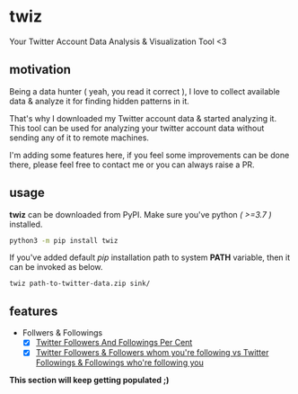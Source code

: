 # twiz
Your Twitter Account Data Analysis &amp; Visualization Tool &lt;3

## motivation

Being a data hunter ( yeah, you read it correct ), I love to collect available data & analyze it for finding hidden patterns in it.

That's why I downloaded my Twitter account data & started analyzing it. This tool can be used for analyzing your twitter account data without sending any of it to remote machines.

I'm adding some features here, if you feel some improvements can be done there, please feel free to contact me or you can always raise a PR.

## usage

**twiz** can be downloaded from PyPI. Make sure you've python _( >=3.7 )_ installed.

```bash
python3 -m pip install twiz
```

If you've added default _pip_ installation path to system **PATH** variable, then it can be invoked as below.

```
twiz path-to-twitter-data.zip sink/
```

## features

- Follwers & Followings
    - [x] [Twitter Followers And Followings Per Cent](./docs/twitterFollowersAndFollowingsPerCent.md)
    - [x] [Twitter Followers & Followers whom you're following vs Twitter Followings & Followings who're following you](./docs/twitterFollowersFollowingsAndIntersectionForYOU.md)

**This section will keep getting populated ;)**
